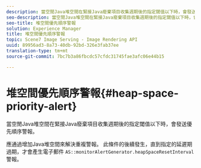 ```yaml
---
description: 當空閒Java堆空間在緊接Java廢棄項目收集週期後的指定閾值以下時，會發送優先順序警報。
seo-description: 當空閒Java堆空間在緊接Java廢棄項目收集週期後的指定閾值以下時，會發送優先順序警報。
seo-title: 堆空間優先順序警報
solution: Experience Manager
title: 堆空間優先順序警報
topic: Scene7 Image Serving - Image Rendering API
uuid: 89956ad3-8a73-40db-92bd-326e3fab37ee
translation-type: tm+mt
source-git-commit: 7bc7b3a86fbcdc57cfdc31745fae3afc06e44b15

---
```



# 堆空間優先順序警報{#heap-space-priority-alert}

當空閒Java堆空間在緊接Java廢棄項目收集週期後的指定閾值以下時，會發送優先順序警報。

應通過增加Java堆空間來解決重複警報。 此條件的後續發生，直到指定的延遲期過期，才會產生電子郵件 `AS::monitorAlertGenerator.heapSpaceResetInterval` 警報。
